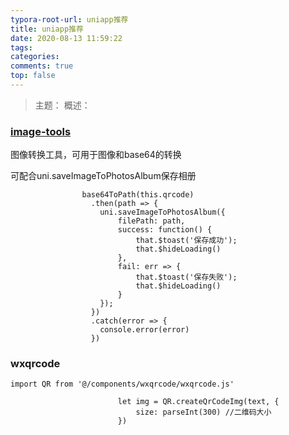 ```yaml
---
typora-root-url: uniapp推荐
title: uniapp推荐
date: 2020-08-13 11:59:22
tags:
categories: 
comments: true
top: false
---
```


> 主题：
> 概述：

<!--正文-->
<!--more-->

### [image-tools](https://ext.dcloud.net.cn/plugin?id=123) 

图像转换工具，可用于图像和base64的转换

可配合uni.saveImageToPhotosAlbum保存相册

```
				base64ToPath(this.qrcode)
				  .then(path => {
				    uni.saveImageToPhotosAlbum({
				    	filePath: path,
				    	success: function() {
				    		that.$toast('保存成功');
				    		that.$hideLoading()
				    	},
				    	fail: err => {
				    		that.$toast('保存失败');
				    		that.$hideLoading()
				    	}
				    });
				  })
				  .catch(error => {
				    console.error(error)
				  })
```

### wxqrcode

```
import QR from '@/components/wxqrcode/wxqrcode.js'

						let img = QR.createQrCodeImg(text, {
							size: parseInt(300) //二维码大小  
						})
```

